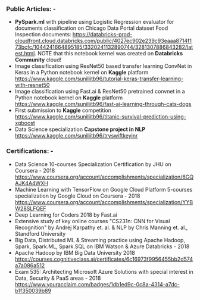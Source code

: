 ### Public Articles: -
* **PySpark.ml** with pipeline using Logistic Regression evaluator for documents classification on Chicago Data Portal dataset Food Inspection documents: https://databricks-prod-cloudfront.cloud.databricks.com/public/4027ec902e239c93eaaa8714f173bcfc/1044241664895185/3320241132890744/3281307886843282/latest.html. NOTE that this notebook kernel was created on **Databricks Community** cloud! 
* Image classification using ResNet50 based transfer learning ConvNet in Keras in a Python notebook kernel on **Kaggle** platform https://www.kaggle.com/suniliitb96/tutorial-keras-transfer-learning-with-resnet50 
* Image classification using Fast.ai & ResNet50 pretrained convnet in a Python notebook kernel on **Kaggle** platform https://www.kaggle.com/suniliitb96/fast-ai-learning-through-cats-dogs 
* First submission to **Kaggle** competition https://www.kaggle.com/suniliitb96/titanic-survival-prediction-using-xgboost 
* Data Science specialization **Capstone project in NLP** https://www.kaggle.com/suniliitb96/tryswiftkeyinr 

### Certifications: -
* Data Science 10-courses Specialization Certification by JHU on Coursera - 2018 https://www.coursera.org/account/accomplishments/specialization/6GQAJK4A4WXH 
* Machine Learning with TensorFlow on Google Cloud Platform 5-courses specialization by Google Cloud on Coursera - 2018 https://www.coursera.org/account/accomplishments/specialization/YYBW28SLFQEF 
* Deep Learning for Coders 2018 by Fast.ai
* Extensive study of key online courses "CS231n: CNN for Visual Recognition" by Andrej Karpathy et. al. & NLP by Chris Manning et. al., Standford University
* Big Data, Distributed ML & Streaming practice using Apache Hadoop, Spark, Spark.ML, Spark.SQL on IBM Watson & Azure Databricks - 2018
* Apache Hadoop by IBM Big Data University 2018 https://courses.cognitiveclass.ai/certificates/6c16973f9956455bb2d574a7a086a512 
* Exam 535: Architecting Microsoft Azure Solutions with special interest in Data, Security & PaaS areas - 2018 https://www.youracclaim.com/badges/1db1ed9c-0c8a-4314-a7dc-b1f350039b89 
